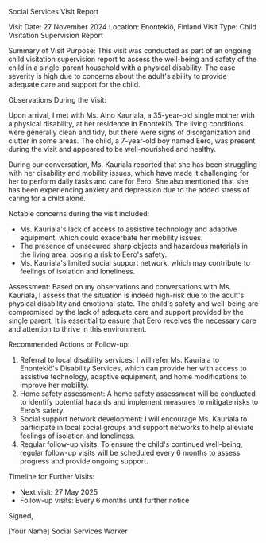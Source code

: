 Social Services Visit Report

Visit Date: 27 November 2024
Location: Enontekiö, Finland
Visit Type: Child Visitation Supervision Report

Summary of Visit Purpose:
This visit was conducted as part of an ongoing child visitation supervision report to assess the well-being and safety of the child in a single-parent household with a physical disability. The case severity is high due to concerns about the adult's ability to provide adequate care and support for the child.

Observations During the Visit:

Upon arrival, I met with Ms. Aino Kauriala, a 35-year-old single mother with a physical disability, at her residence in Enontekiö. The living conditions were generally clean and tidy, but there were signs of disorganization and clutter in some areas. The child, a 7-year-old boy named Eero, was present during the visit and appeared to be well-nourished and healthy.

During our conversation, Ms. Kauriala reported that she has been struggling with her disability and mobility issues, which have made it challenging for her to perform daily tasks and care for Eero. She also mentioned that she has been experiencing anxiety and depression due to the added stress of caring for a child alone.

Notable concerns during the visit included:

* Ms. Kauriala's lack of access to assistive technology and adaptive equipment, which could exacerbate her mobility issues.
* The presence of unsecured sharp objects and hazardous materials in the living area, posing a risk to Eero's safety.
* Ms. Kauriala's limited social support network, which may contribute to feelings of isolation and loneliness.

Assessment:
Based on my observations and conversations with Ms. Kauriala, I assess that the situation is indeed high-risk due to the adult's physical disability and emotional state. The child's safety and well-being are compromised by the lack of adequate care and support provided by the single parent. It is essential to ensure that Eero receives the necessary care and attention to thrive in this environment.

Recommended Actions or Follow-up:

1. Referral to local disability services: I will refer Ms. Kauriala to Enontekiö's Disability Services, which can provide her with access to assistive technology, adaptive equipment, and home modifications to improve her mobility.
2. Home safety assessment: A home safety assessment will be conducted to identify potential hazards and implement measures to mitigate risks to Eero's safety.
3. Social support network development: I will encourage Ms. Kauriala to participate in local social groups and support networks to help alleviate feelings of isolation and loneliness.
4. Regular follow-up visits: To ensure the child's continued well-being, regular follow-up visits will be scheduled every 6 months to assess progress and provide ongoing support.

Timeline for Further Visits:

* Next visit: 27 May 2025
* Follow-up visits: Every 6 months until further notice

Signed,

[Your Name]
Social Services Worker